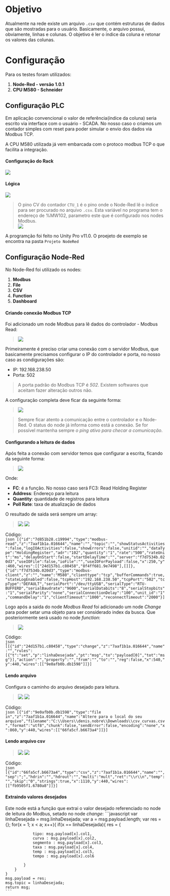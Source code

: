 # Objetivo

Atualmente na rede existe um arquivo `.csv` que contém estruturas de dados que são mostradas para o usuário.
Basicamente, o arquivo possui, obviamente, linhas e colunas. O objetivo é ler o índice da coluna e retonar os valores das colunas.


# Configuração

Para os testes foram utilizados:
1. **Node-Red - versão 1.0.1**
2. **CPU M580 - Schneider**

## Configuração PLC

Em aplicação convencional o valor de referência(índice da coluna) seria escrito via interface com o usuário - SCADA. No nosso caso o criamos um contador simples com reset para poder simular o envio dos dados via Modbus TCP.

A CPU M580 utilizada já vem embarcada com o protoco modbus TCP o que facilita a integração.


#### Configuração do Rack
<img src="https://github.com/dedynobre/dados-modbus-csv/blob/master/imagens/config-rack.png"/></br>

#### Lógica
<img src="https://github.com/dedynobre/dados-modbus-csv/blob/master/imagens/logica.png"/></br>

> O pino CV do contador `CTU_1` é o pino onde o Node-Red lê o índice para ser procurado no arquivo `.csv`.
> Esta variável no programa tem o endereço de %MW102, parametro este que é configurado nos nodes Modbus.</br>
> <img src="https://github.com/dedynobre/dados-modbus-csv/blob/master/imagens/Var.png"/>


A programção foi feito no Unity Pro v11.0.
O proejeto de exemplo se encontra na pasta `Projeto NodeRed`

## Configuração Node-Red

No Node-Red foi utilizado os nodes:
1. **Modbus**
2. **File**
3. **CSV**
4. **Function**
5. **Dashboard**

#### Criando conexão Modbus TCP

Foi adicionado um node Modbus para lê dados do controlador - Modbus Read:
> <img src="https://github.com/dedynobre/dados-modbus-csv/blob/master/imagens/config-modbus-01.png"/>

Primeiramente é preciso criar uma conexão com o servidor Modbus, que basicamente precisamos configurar o IP do controlador e porta, no nosso caso as condigurações são:
* IP: 192.168.238.50
* Porta: 502

> A porta padrão do Modbus TCP é *502*. Existem softwares que aceitam fazer alteração outros não.

A configuração completa deve ficar da seguinte forma:
> <img src="https://github.com/dedynobre/dados-modbus-csv/blob/master/imagens/config-modbus-02.png"/>


> Sempre ficar atento a comunicação entre o controlador e o Node-Red. O status do node já informa como está a conexão. Se for possível mantenha sempre *o ping ativo para checar a comunicação*.


#### Configurando a leitura de dados

Após feita a conexão com servidor temos que configurar a escrita, ficando da seguinte forma:
> <img src="https://github.com/dedynobre/dados-modbus-csv/blob/master/imagens/config-modbus-02.png"/>

Onde:
* **FC**: é a função. No nosso caso será FC3: Read Holding Register
* **Address**: Endereço para leitura
* **Quantity**: quantidade de registros para leitura
* **Poll Rate**: taxa de atualização de dados

O resultado de saida será sempre um array:
> <img src="https://github.com/dedynobre/dados-modbus-csv/blob/master/imagens/node-config-02.png"/>
> <img src="https://github.com/dedynobre/dados-modbus-csv/blob/master/imagens/node-config-01.png"/>

Código:</br>
	```json
	[{"id":"7d851b28.c19994","type":"modbus-read","z":"7aaf1b1a.016644","name":"","topic":"","showStatusActivities":false,"logIOActivities":false,"showErrors":false,"unitid":"","dataType":"HoldingRegister","adr":"102","quantity":"1","rate":"500","rateUnit":"ms","delayOnStart":false,"startDelayTime":"","server":"f7d7534b.020d3","useIOFile":false,"ioFile":"","useIOForPayload":false,"x":250,"y":460,"wires":[["24d157b1.c80458","8f4ff681.9e7498"],[]]},{"id":"f7d7534b.020d3","type":"modbus-client","z":"","name":"M580","clienttype":"tcp","bufferCommands":true,"stateLogEnabled":false,"tcpHost":"192.168.238.50","tcpPort":"502","tcpType":"DEFAULT","serialPort":"/dev/ttyUSB","serialType":"RTU-BUFFERD","serialBaudrate":"9600","serialDatabits":"8","serialStopbits":"1","serialParity":"none","serialConnectionDelay":"100","unit_id":"1","commandDelay":"1","clientTimeout":"1000","reconnectTimeout":"2000"}]
	```

Logo após a saida do node *Modbus Read* foi adicionado um node *Change* para poder setar uma objeto para ser considerado index da busca. Que posteriormente será usado no node *function*:
> <img src="https://github.com/dedynobre/dados-modbus-csv/blob/master/imagens/node-config-04.png"/>

Código: </br>
	```json
	[[{"id":"24d157b1.c80458","type":"change","z":"7aaf1b1a.016644","name":"","rules":[{"t":"set","p":"linhaDesejada","pt":"msg","to":"payload[0]","tot":"msg"}],"action":"","property":"","from":"","to":"","reg":false,"x":540,"y":440,"wires":[["9e0afb0b.db1598"]]}]
	```

#### Lendo arquivo

Configura o caminho do arquivo desejado para leitura.
> <img src="https://github.com/dedynobre/dados-modbus-csv/blob/master/imagens/node-config-05.png"/>
> <img src="https://github.com/dedynobre/dados-modbus-csv/blob/master/imagens/node-config-06.png"/>

Código: </br>
	```json
	[{"id":"9e0afb0b.db1598","type":"file in","z":"7aaf1b1a.016644","name":"Altere para o local do seu arquivo","filename":"C:\\Users\\denis.nobre\\Downloads\\csv_curvas.csv","format":"utf8","chunk":false,"sendError":false,"encoding":"none","x":860,"y":440,"wires":[["66fa5cf.b6673a4"]]}]
	```

#### Lendo arquivo csv
> <img src="https://github.com/dedynobre/dados-modbus-csv/blob/master/imagens/node-config-07.png"/>
> <img src="https://github.com/dedynobre/dados-modbus-csv/blob/master/imagens/node-config-08.png"/>
Código: </br>
	```json
	[{"id":"66fa5cf.b6673a4","type":"csv","z":"7aaf1b1a.016644","name":"","sep":";","hdrin":"","hdrout":"","multi":"mult","ret":"\\r\\n","temp":"","skip":"0","strings":true,"x":1110,"y":440,"wires":[["fb9505f1.6780a8"]]}]
	```


#### Extraindo valores desejados

Este node está a função que extrai o valor desejado referenciado no node de leitura do Modbus, setado no node *change*:
	```javascript
    var linhaDesejada = msg.linhaDesejada;
    var a = msg.payload.length;
    var res = {};
    for(x = 1; x < a; x++){
        if(x == linhaDesejada){
            res = {
                
                tipo: msg.payload[x].col1,
                curva : msg.payload[x].col2,
                segmento : msg.payload[x].col3,
                taxa : msg.payload[x].col4,
                temp : msg.payload[x].col5,
                tempo : msg.payload[x].col6
            
            }
        }
    }
    msg.payload = res;
    msg.topic = linhaDesejada;
    return msg;
	```







